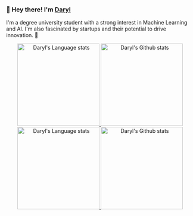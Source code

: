 ### 👋 Hey there! I'm [Daryl](https://www.linkedin.com/in/daryl-tneoh-972712210)
I'm a degree university student with a strong interest in Machine Learning and AI. I'm also fascinated by startups and their potential to drive innovation. 🚀
<!-- Light Mode -->
<div align="center"> 
<a href="https://github.com/anuraghazra/github-readme-stats#gh-light-mode-only">
<img height=220 src="https://github-readme-stats-git-pr-2459-daryl0101.vercel.app/api/top-langs/?username=daryl0101&layout=compact&langs_count=12&hide_border=true&role=owner,collaborator&hide=svelte,html,css,cmake&exclude_repo=github-readme-stats&size_weight=0.5&count_weight=0.5&theme=buefy#gh-light-mode-only" alt="Daryl's Language stats" />
</a>
<a href="https://github.com/anuraghazra/github-readme-stats#gh-light-mode-only">
<img height=220 src="https://github-readme-stats-git-pr-2459-daryl0101.vercel.app/api?username=daryl0101&show_icons=true&line_height=28&hide_border=true&card_width=347&include_all_commits=true&role=owner,collaborator&show=reviews&rank_icon=percentile&exclude_repo=github-readme-stats&custom_title=Daryl's%20Github%20Stats&theme=buefy#gh-light-mode-only" alt="Daryl's Github stats" />
</a>
</div>

<!-- Dark Mode -->
<div align="center"> 
<a href="https://github.com/anuraghazra/github-readme-stats#gh-dark-mode-only">
<img height=220 src="https://github-readme-stats-git-pr-2459-daryl0101.vercel.app/api/top-langs/?username=daryl0101&layout=compact&langs_count=12&hide_border=true&role=owner,collaborator&hide=svelte,html,css,cmake&exclude_repo=github-readme-stats&size_weight=0.5&count_weight=0.5&theme=tokyonight#gh-dark-mode-only" alt="Daryl's Language stats" />
</a>
<a href="https://github.com/anuraghazra/github-readme-stats#gh-dark-mode-only">
<img height=220 src="https://github-readme-stats-git-pr-2459-daryl0101.vercel.app/api?username=daryl0101&show_icons=true&line_height=28&hide_border=true&card_width=347&include_all_commits=true&role=owner,collaborator&show=reviews&rank_icon=percentile&exclude_repo=github-readme-stats&custom_title=Daryl's%20Github%20Stats&theme=tokyonight#gh-dark-mode-only" alt="Daryl's Github stats" />
</a>
</div>

<!-- Light Mode -->
<!--
<a href="https://www.linkedin.com/in/daryl-tneoh-972712210#gh-light-mode-only">
<img src="https://img.shields.io/badge/LinkedIn-3572A5?style=for-the-badge&logo=linkedin&logoColor=white#gh-light-mode-only" alt="Connect with me on linkedin" >
</a>
-->
<!-- Dark Mode -->
<!--
<a href="https://www.linkedin.com/in/daryl-tneoh-972712210#gh-dark-mode-only">
<img src="https://img.shields.io/badge/LinkedIn-ffffff?style=for-the-badge&logo=linkedin&logoColor=0690FA#gh-dark-mode-only" alt="Connect with me on linkedin" >
</a>
-->
